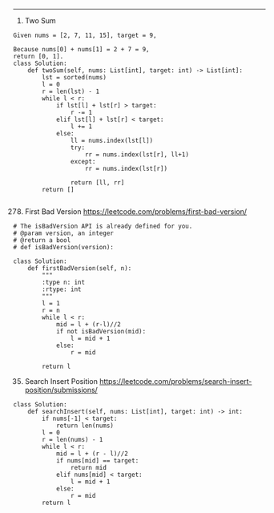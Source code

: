 ------------------------------------------------------------------
1. Two Sum
```
Given nums = [2, 7, 11, 15], target = 9,

Because nums[0] + nums[1] = 2 + 7 = 9,
return [0, 1].
class Solution:
    def twoSum(self, nums: List[int], target: int) -> List[int]:
        lst = sorted(nums)
        l = 0
        r = len(lst) - 1
        while l < r:
            if lst[l] + lst[r] > target:
                r -= 1
            elif lst[l] + lst[r] < target:
                l += 1
            else:
                ll = nums.index(lst[l])
                try:
                    rr = nums.index(lst[r], ll+1)
                except:
                    rr = nums.index(lst[r])
                   
                return [ll, rr]
        return []
            
```
278. First Bad Version
https://leetcode.com/problems/first-bad-version/
```
# The isBadVersion API is already defined for you.
# @param version, an integer
# @return a bool
# def isBadVersion(version):
```
```
class Solution:
    def firstBadVersion(self, n):
        """
        :type n: int
        :rtype: int
        """
        l = 1
        r = n
        while l < r: 
            mid = l + (r-l)//2 
            if not isBadVersion(mid):
                l = mid + 1
            else:
                r = mid
                
        return l
```

35. Search Insert Position
https://leetcode.com/problems/search-insert-position/submissions/
```
class Solution:
    def searchInsert(self, nums: List[int], target: int) -> int:
        if nums[-1] < target:
            return len(nums)
        l = 0
        r = len(nums) - 1
        while l < r:
            mid = l + (r - l)//2
            if nums[mid] == target:
                return mid
            elif nums[mid] < target:
                l = mid + 1
            else:
                r = mid
        return l
```
